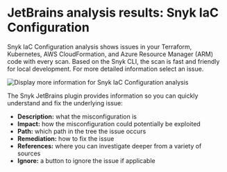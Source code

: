 # JetBrains analysis results: Snyk IaC Configuration

Snyk IaC Configuration analysis shows issues in your Terraform, Kubernetes, AWS CloudFormation, and Azure Resource Manager (ARM) code with every scan. Based on the Snyk CLI, the scan is fast and friendly for local development. For more detailed information select an issue.

![Display more information for Snyk IaC Configuration analysis](../../../.gitbook/assets/intellij\_iac\_issues.png)

The Snyk JetBrains plugin provides information so you can quickly understand and fix the underlying issue:

* **Description:** what the misconfiguration is
* **Impact:** how the misconfiguration could potentially be exploited
* **Path:** which path in the tree the issue occurs
* **Remediation:** how to fix the issue
* **References:** where you can investigate deeper from a variety of sources
* **Ignore:** a button to ignore the issue if applicable
